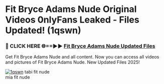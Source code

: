 # Fit Bryce Adams Nude Original Videos 0nlyFans Leaked - Files Updated! (1qswn)

<h3>🔴 CLICK HERE 🌐==►► <a href="https://tinyurl.com/5h6xmrr3" rel="nofollow">Fit Bryce Adams Nude Updated Files</a></h3>

Get Fit Bryce Adams Nude and all content. Now you can access all videos and pictures of Fit Bryce Adams Nude. New Updated Files 2025!

[![1qswn](https://i.imgur.com/KVD873Z.gif)](https://tinyurl.com/5h6xmrr3)
tabi fit nude<br>
mia fit nude